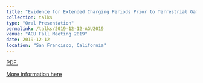 ```yaml
---
title: "Evidence for Extended Charging Periods Prior to Terrestrial Gamma-Ray Flashes"
collection: talks
type: "Oral Presentation"
permalink: /talks/2019-12-12-AGU2019
venue: "AGU Fall Meeting 2019"
date: 2019-12-12
location: "San Francisco, California"
---
```


<a href="reyannlarkey.github.io/files/AGUTALK2019.pdf" target="_blank">PDF.</a>


<!--<iframe src="https://montanaedu-my.sharepoint.com/personal/n28j228_msu_montana_edu/_layouts/15/Doc.aspx?sourcedoc={a8888373-033d-42bf-8e0e-74ed0ef25478}&amp;action=embedview&amp;wdAr=1.7777777777777777" width="962px" height="565px" frameborder="0">This is an embedded <a target="_blank" href="https://office.com">Microsoft Office</a> presentation, powered by <a target="_blank" href="https://office.com/webapps">Office</a>.</iframe>-->

[More information here](https://reyannlarkey.github.io/publication/2019-09-05-paper-title-number-1)
